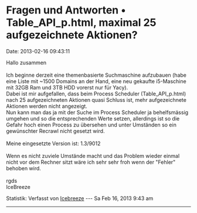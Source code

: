 Fragen und Antworten • Table\_API\_p.html, maximal 25 aufgezeichnete Aktionen?
==============================================================================

Date: 2013-02-16 09:43:11

Hallo zusammen\
\
Ich beginne derzeit eine themenbasierte Suchmaschine aufzubauen (habe
eine Liste mit \~1500 Domains an der Hand, eine neu gekaufte i5-Maschine
mit 32GB Ram und 3TB HDD vorerst nur für Yacy).\
Dabei ist mir aufgefallen, dass beim Process Scheduler
(Table\_API\_p.html) nach 25 aufgezeichneten Aktionen quasi Schluss ist,
mehr aufgezeichnete Aktionen werden nicht angezeigt.\
Nun kann man das ja mit der Suche im Process Scheduler ja behelfsmässig
umgehen und so die entsprechenden Werte setzen, allerdings ist so die
Gefahr hoch einen Process zu übersehen und unter Umständen so ein
gewünschter Recrawl nicht gesetzt wird.\
\
Meine eingesetzte Version ist: 1.3/9012\
\
Wenn es nicht zuviele Umstände macht und das Problem wieder einmal nicht
vor dem Rechner sitzt wäre ich sehr sehr froh wenn der \"Fehler\"
behoben wird.\
\
rgds\
IceBreeze

Statistik: Verfasst von
[Icebreeze](http://forum.yacy-websuche.de/memberlist.php?mode=viewprofile&u=334)
--- Sa Feb 16, 2013 9:43 am

------------------------------------------------------------------------
